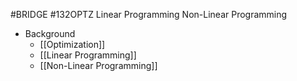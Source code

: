 #BRIDGE #132OPTZ 
Linear Programming
Non-Linear Programming

- Background
	- [[Optimization]]
	- [[Linear Programming]]
	- [[Non-Linear Programming]]